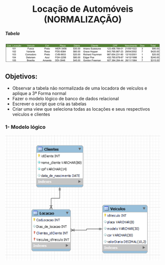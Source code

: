 <h1 align="center"> Locação de Automóveis (NORMALIZAÇÃO)</h1>

<h5>Tabela</h5>

![tabela](TABELA_NORMALIZACAO.png)

<h2>Objetivos:</h2>

<ul> 
  <li>Observar a tabela não normalizada de uma locadora de veículos e aplique a 3ª Forma normal</li>
  <li>Fazer o modelo lógico de banco de dados relacional</li>
  <li>Escrever o script que cria as tabelas</li>
  <li>Criar uma view que seleciona todas as locações e seus respectivos veículos e clientes</li>
</ul>

<h3>1- Modelo lógico</h3>

![modelo](modelo_logico.png)
